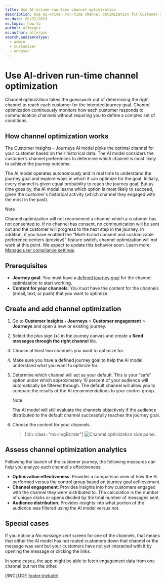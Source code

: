 ```yaml
---
title: Use AI-driven run-time channel optimization
description: Use AI-driven run-time channel optimization for Customer Insights - Journeys.
ms.date: 08/22/2023
ms.topic: how-to
author: alfergus
ms.author: alfergus
search.audienceType: 
  - admin
  - customizer
  - enduser
---
```


# Use AI-driven run-time channel optimization

Channel optimization takes the guesswork out of determining the right channel to reach each customer for the intended journey goal. Channel optimization continuously monitors how each customer responds to communication channels without requiring you to define a complex set of conditions.

## How channel optimization works

The Customer Insights - Journeys AI model picks the optimal channel for your customer based on their historical data. The AI model considers the customer’s channel preferences to determine which channel is most likely to achieve the journey outcome.

The AI model operates autonomously and in real time to understand the journey goal and explore ways in which it can optimize for the goal. Initially, every channel is given equal probability to reach the journey goal. But as time goes by, the AI model learns which option is most likely to succeed, given the customer's historical activity (which channel they engaged with the most in the past).

> [!NOTE]
> Channel optimization will not recommend a channel which a customer has not consented to. If no channel has consent, no communication will be sent out and the customer will progress to the next step in the journey. In addition, if you have enabled the "Multi-brand consent and customizable preference centers (preview)" feature switch, channel optimization will not work at this point. We expect to update this behavior soon. Learn more: [Manage user compliance settings](real-time-marketing-compliance-settings.md).

## Prerequisites

- **Journey goal**: You must have a [defined journey goal](real-time-marketing-business-goals.md) for the channel optimization to start working.
- **Content for your channels**: You must have the content for the channels (email, text, or push) that you want to optimize.

## Create and add channel optimization

1. Go to **Customer Insights - Journeys** > **Customer engagement** > **Journeys** and open a new or existing journey.
1. Select the plus sign (**+**) in the journey canvas and create a **Send messages through the right channel** tile.
1. Choose at least two channels you want to optimize for.
1. Make sure you have a defined journey goal to help the AI model understand what you want to optimize for.
1. Determine which channel will act as your default. This is your “safe” option under which approximately 10 percent of your audience will automatically be filtered through. The default channel will allow you to compare the results of the AI recommendations to your control group.
    > [!NOTE]
    > The AI model will still evaluate the channels objectively if the audience distributed to the default channel successfully reaches the journey goal.
1. Choose the content for your channels.

    > [!div class="mx-imgBorder"]
    > ![Channel optimization side panel.](media/real-time-marketing-channel-optimization-sidepane.png "Channel optimization side panel")

## Assess channel optimization analytics

Following the launch of the customer journey, the following measures can help you analyze each channel's effectiveness:

- **Optimization effectiveness**: Provides a comparison view of how the AI performed versus the control group based on journey goal achievement.
- **Channel engagement**: Provides insights into how customers engaged with the channel they were distributed to. The calculation is the number of unique clicks or opens divided by the total number of messages sent.
- **Audience distribution**: Provides insights into what portion of the audience was filtered using the AI model versus not.

## Special cases

If you notice a *No message sent* screen for one of the channels, that means that either the AI model has not routed customers down that channel or the message was sent but your customers have not yet interacted with it by opening the message or clicking the links.

In some cases, the app might be able to fetch engagement data from one channel but not the other.

[!INCLUDE [footer-include](./includes/footer-banner.md)]

